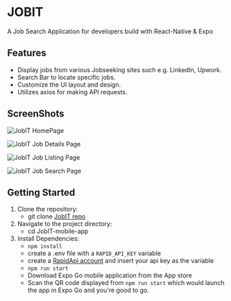 # JOBIT

A Job Search Application for developers build with React-Native & Expo

## Features

- Display jobs from various Jobseeking sites such e.g. LinkedIn, Upwork.
- Search Bar to locate specific jobs.
- Customize the UI layout and design.
- Utilizes axios for making API requests.

## ScreenShots

![JobIT HomePage](/assets/ProjectImg1.jpg "JobIT HomePage")

![JobIT Job Details Page](/assets/ProjectImg2.jpg "JobIT Job Details Page")

![JobIT Job Listing Page](/assets/ProjectImg3.jpg "JobIT Job Listing Page")

![JobIT Job Search Page](/assets/ProjectImg4.jpg "JobIT Job Search Page")

## Getting Started

1. Clone the repository:
   - git clone [JobIT repo](https://github.com/kejiahp/JobIT-mobile-app.git)
2. Navigate to the project directory:
   - cd JobIT-mobile-app
3. Install Dependencies:
   - `npm install`
   - create a .env file with a `RAPID_API_KEY` variable
   - create a [RapidApi account](https://rapidapi.com) and insert your api key as the variable
   - `npm run start`
   - Download Expo Go mobile application from the App store
   - Scan the QR code displayed from `npm run start` which would launch the app in Expo Go and you're good to go.
